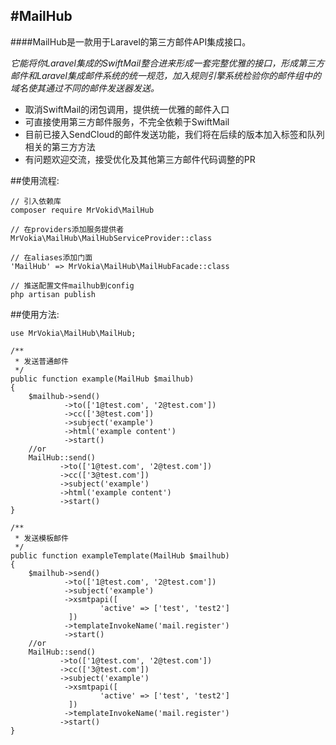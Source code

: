 #MailHub
---

####MailHub是一款用于Laravel的第三方邮件API集成接口。

*它能将你Laravel集成的SwiftMail整合进来形成一套完整优雅的接口，形成第三方邮件和Laravel集成邮件系统的统一规范，加入规则引擎系统检验你的邮件组中的域名使其通过不同的邮件发送器发送。*

+ 取消SwiftMail的闭包调用，提供统一优雅的邮件入口
+ 可直接使用第三方邮件服务，不完全依赖于SwiftMail
+ 目前已接入SendCloud的邮件发送功能，我们将在后续的版本加入标签和队列相关的第三方方法
+ 有问题欢迎交流，接受优化及其他第三方邮件代码调整的PR

##使用流程:

	// 引入依赖库
	composer require MrVokid\MailHub
	
	// 在providers添加服务提供者
	MrVokia\MailHub\MailHubServiceProvider::class
	
	// 在aliases添加门面
	'MailHub' => MrVokia\MailHub\MailHubFacade::class
	
	// 推送配置文件mailhub到config
	php artisan publish
	
##使用方法:

	use MrVokia\MailHub\MailHub;
	
	/**
	 * 发送普通邮件
	 */
	public function example(MailHub $mailhub)
	{
		$mailhub->send()
                ->to(['1@test.com', '2@test.com'])
                ->cc(['3@test.com'])
                ->subject('example')
                ->html('example content')
                ->start()
        //or
		MailHub::send()
               ->to(['1@test.com', '2@test.com'])
               ->cc(['3@test.com'])
               ->subject('example')
               ->html('example content')
               ->start()
	}

	/**
	 * 发送模板邮件
	 */
	public function exampleTemplate(MailHub $mailhub)
	{
		$mailhub->send()
                ->to(['1@test.com', '2@test.com'])
                ->subject('example')
                ->xsmtpapi([
        				'active' => ['test', 'test2']
        		 ])
                ->templateInvokeName('mail.register')
                ->start()
        //or
		MailHub::send()
               ->to(['1@test.com', '2@test.com'])
               ->cc(['3@test.com'])
               ->subject('example')
                ->xsmtpapi([
        				'active' => ['test', 'test2']
        		 ])
                ->templateInvokeName('mail.register')
               ->start()
	}